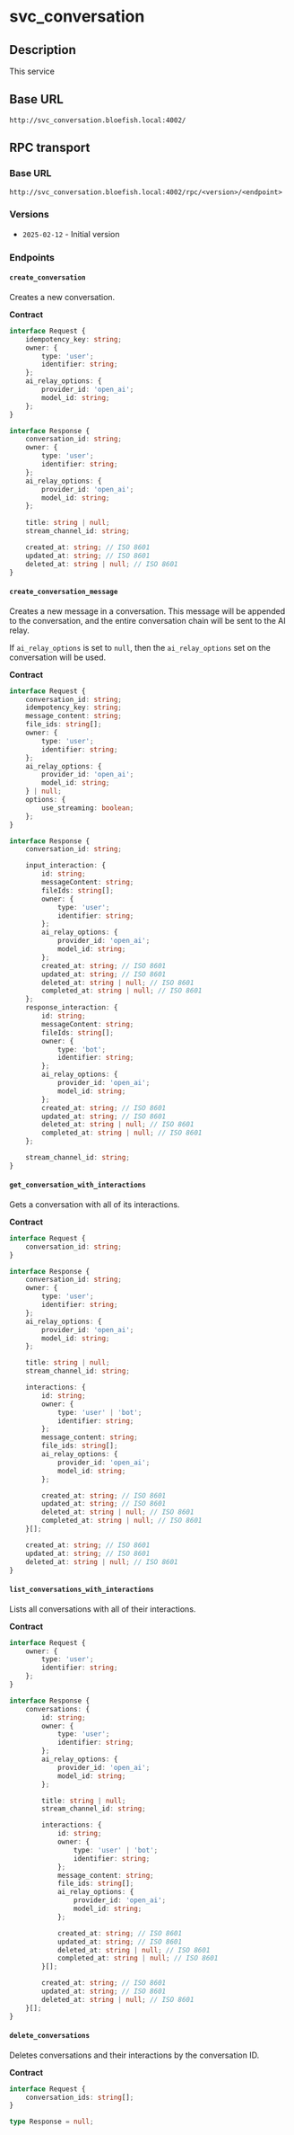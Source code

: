 # svc_conversation

## Description

This service

## Base URL

`http://svc_conversation.bloefish.local:4002/`

## RPC transport

### Base URL

`http://svc_conversation.bloefish.local:4002/rpc/<version>/<endpoint>`

### Versions

- `2025-02-12` - Initial version

### Endpoints

#### `create_conversation`

Creates a new conversation.

**Contract**

```typescript
interface Request {
	idempotency_key: string;
	owner: {
		type: 'user';
		identifier: string;
	};
	ai_relay_options: {
		provider_id: 'open_ai';
		model_id: string;
	};
}

interface Response {
	conversation_id: string;
	owner: {
		type: 'user';
		identifier: string;
	};
	ai_relay_options: {
		provider_id: 'open_ai';
		model_id: string;
	};
	
	title: string | null;
	stream_channel_id: string;

	created_at: string; // ISO 8601
	updated_at: string; // ISO 8601
	deleted_at: string | null; // ISO 8601
}
```

#### `create_conversation_message`

Creates a new message in a conversation. This message will be appended to the conversation, and the entire conversation chain will be sent to the AI relay.

If `ai_relay_options` is set to `null`, then the `ai_relay_options` set on the conversation will be used.

**Contract**

```typescript
interface Request {
	conversation_id: string;
	idempotency_key: string;
	message_content: string;
	file_ids: string[];
	owner: {
		type: 'user';
		identifier: string;
	};
	ai_relay_options: {
		provider_id: 'open_ai';
		model_id: string;
	} | null;
	options: {
		use_streaming: boolean;
	};
}

interface Response {
	conversation_id: string;

	input_interaction: {
		id: string;
		messageContent: string;
		fileIds: string[];
		owner: {
			type: 'user';
			identifier: string;
		};
		ai_relay_options: {
			provider_id: 'open_ai';
			model_id: string;
		};
		created_at: string; // ISO 8601
		updated_at: string; // ISO 8601
		deleted_at: string | null; // ISO 8601
		completed_at: string | null; // ISO 8601
	};
	response_interaction: {
		id: string;
		messageContent: string;
		fileIds: string[];
		owner: {
			type: 'bot';
			identifier: string;
		};
		ai_relay_options: {
			provider_id: 'open_ai';
			model_id: string;
		};
		created_at: string; // ISO 8601
		updated_at: string; // ISO 8601
		deleted_at: string | null; // ISO 8601
		completed_at: string | null; // ISO 8601
	};

	stream_channel_id: string;
}
```

#### `get_conversation_with_interactions`

Gets a conversation with all of its interactions.

**Contract**

```typescript
interface Request {
	conversation_id: string;
}

interface Response {
	conversation_id: string;
	owner: {
		type: 'user';
		identifier: string;
	};
	ai_relay_options: {
		provider_id: 'open_ai';
		model_id: string;
	};

	title: string | null;
	stream_channel_id: string;

	interactions: {
		id: string;
		owner: {
			type: 'user' | 'bot';
			identifier: string;
		};
		message_content: string;
		file_ids: string[];
		ai_relay_options: {
			provider_id: 'open_ai';
			model_id: string;
		};

		created_at: string; // ISO 8601
		updated_at: string; // ISO 8601
		deleted_at: string | null; // ISO 8601
		completed_at: string | null; // ISO 8601
	}[];

	created_at: string; // ISO 8601
	updated_at: string; // ISO 8601
	deleted_at: string | null; // ISO 8601
}
```

#### `list_conversations_with_interactions`

Lists all conversations with all of their interactions.

**Contract**

```typescript
interface Request {
	owner: {
		type: 'user';
		identifier: string;
	};
}

interface Response {
	conversations: {
		id: string;
		owner: {
			type: 'user';
			identifier: string;
		};
		ai_relay_options: {
			provider_id: 'open_ai';
			model_id: string;
		};

		title: string | null;
		stream_channel_id: string;

		interactions: {
			id: string;
			owner: {
				type: 'user' | 'bot';
				identifier: string;
			};
			message_content: string;
			file_ids: string[];
			ai_relay_options: {
				provider_id: 'open_ai';
				model_id: string;
			};

			created_at: string; // ISO 8601
			updated_at: string; // ISO 8601
			deleted_at: string | null; // ISO 8601
			completed_at: string | null; // ISO 8601
		}[];

		created_at: string; // ISO 8601
		updated_at: string; // ISO 8601
		deleted_at: string | null; // ISO 8601
	}[];
}
```

#### `delete_conversations`

Deletes conversations and their interactions by the conversation ID.

**Contract**

```typescript
interface Request {
	conversation_ids: string[];
}

type Response = null;
```

